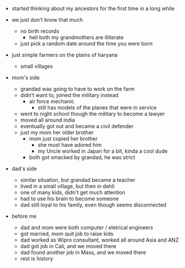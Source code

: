 - started thinking about my ancestors for the first time in a long while

- we just don't know that much
  - no birth records
    - hell both my grandmothers are illiterate
  - just pick a random date around the time you were born

- just simple farmers on the plains of haryana
  - small villages
  
- mom's side
  - grandad was going to have to work on the farm
  - didn't want to, joined the military instead
    - air force mechanic
      - still has models of the planes that were in service
  - went to night school though the military to become a lawyer
  - moved all around india
  - eventually got out and became a civil defender
  - just my mom her older brother
    - mom just copied her brother
      - she must have adored him
      - my Uncle worked in Japan for a bit, kinda a cool dude
    - both got smacked by grandad, he was strict
    
- dad's side
  - similar situation, but grandad became a teacher
  - lived in a small village, but then in dehli
  - one of many kids, didn't get much attention
  - had to use his brain to become someone
  - dad still loyal to his family, even though seems disconnected 
  
- before me
  - dad and mom were both computer / eletrical engineers
  - got married, mom quit job to raise kids
  - dad worked as Wipro consultant, worked all around Asia and ANZ
  - dad got job in Cali, and we moved there
  - dad found another job in Mass, and we moved there
  - rest is history
